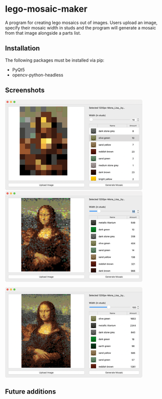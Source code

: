 # lego-mosaic-maker

A program for creating lego mosaics out of images. Users upload an image, specify their mosaic width in studs and the program will generate a mosaic from that image alongside a parts list. 

## Installation

The following packages must be installed via pip:
* PyQt5
* opencv-python-headless

## Screenshots

<p float="left">
  <img src="screenshots/screenshot1.png?raw=true" width="450" />
  <img src="screenshots/screenshot3.png?raw=true" width="450" />
</p>

<p float="left">
  <img src="screenshots/screenshot2.png?raw=true" width="450" />
</p>

## Future additions
